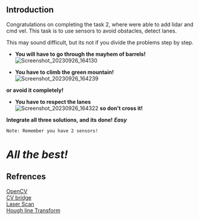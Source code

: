 ## Introduction

Congratulations on completing the task 2, where were able to add lidar and cmd vel.
This task is to use sensors to avoid obstacles, detect lanes.

This may sound difficult, but its not if you divide the problems step by step.


- **You will have to go through the mayhem of barrels!**<br>
![Screenshot_20230926_164130](https://github.com/yashas3013/ros_gazebo_task/assets/40001795/e9f15363-dc0e-4c92-bb13-9daed45020b7)<br>

- **You have to climb the green mountain!**<br>
![Screenshot_20230926_164239](https://github.com/yashas3013/ros_gazebo_task/assets/40001795/6a99da7f-31ed-488b-b9c5-c4b07d91c3a2)

**or avoid it completely!**


- **You have to respect the lanes**<br>
![Screenshot_20230926_164322](https://github.com/yashas3013/ros_gazebo_task/assets/40001795/ccc5049c-5b4d-4e9a-b696-5e3983e24268)
**so don't cross it!**

**Integrate all three solutions, and its done!**
***Easy***

	Note: Remember you have 2 sensors!
<h1><i>All the best!</i></h1>

## Refrences
[OpenCV](https://opencv.org/)<br>
[CV bridge](https://wiki.ros.org/cv_bridge)<br>
[Laser Scan](https://docs.ros.org/en/melodic/api/sensor_msgs/html/msg/LaserScan.html)<br> [Hough line Transform](https://docs.opencv.org/3.4/d9/db0/tutorial_hough_lines.html)

